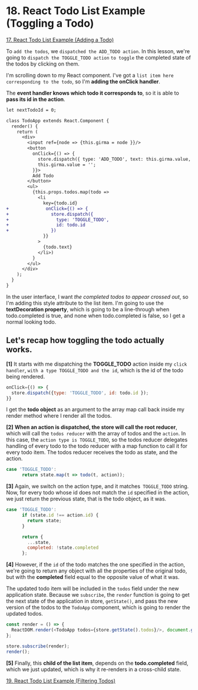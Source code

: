 # 18. React Todo List Example (Toggling a Todo)

[17. React Todo List Example (Adding a Todo)](https://github.com/xgirma/getting-started-with-redux/tree/master/chapters/17)

To `add the todos`, we `dispatched the ADD_TODO action`. In this lesson, we're going to `dispatch the TOGGLE_TODO action` `to toggle` the completed state of the todos by clicking on them.

I'm scrolling down to my React component. I've got a `list item here corresponding to the todo`, so I'm **adding the onClick handler**.

The **event handler knows which todo it corresponds to**, so it is able to **pass its id in the action**.

```diff
let nextTodoId = 0;

class TodoApp extends React.Component {
  render() {
    return (
      <div>
        <input ref={node => {this.girma = node }}/>
        <button
          onClick={() => {
            store.dispatch({ type: 'ADD_TODO', text: this.girma.value, id: nextTodoId++ });
            this.girma.value = '';
          }}>
          Add Todo
        </button>
        <ul>
          {this.props.todos.map(todo =>
            <li
              key={todo.id}
+              onClick={() => {
+                store.dispatch({
+                  type: 'TOGGLE_TODO',
+                  id: todo.id
+                })
              }}
            >
              {todo.text}
            </li>)
          }
        </ul>
      </div>
    );
  }
}
```

In the user interface, I want _the completed todos to appear crossed out_, so I'm adding this style attribute to the list item. I'm going to use the **textDecoration property**, which is going to be a line-through when todo.completed is true, and none when todo.completed is false, so I get a normal looking todo.

## Let's recap how toggling the todo actually works.

**[1]** It starts with me dispatching the **TOGGLE_TODO** action inside my `click handler`, `with a type TOGGLE_TODO and the id`, which is the id of the todo being rendered.

```javascript
onClick={() => {
  store.dispatch({type: 'TOGGLE_TODO', id: todo.id });
}}
```
I get the **todo object** as an argument to the array map call back inside my render method where I render all the todos.

**[2]** **When an action is dispatched, the store will call the root reducer**, which will call the `todos reducer` with the array of todos and the `action`. In this case, the `action type is TOGGLE_TODO`, so the todos reducer delegates handling of every todo to the todo reducer with a map function to call it for every todo item. The todos reducer receives the todo as state, and the action.

```javascript
case 'TOGGLE_TODO':
      return state.map(t => todo(t, action));
```
**[3]** Again, we switch on the action type, and it matches` TOGGLE_TODO` string. Now, for every todo whose id does not match the `id` specified in the action, we just return the previous state, that is the todo object, as it was.

```javascript
case 'TOGGLE_TODO':
      if (state.id !== action.id) {
        return state;
      }

      return {
        ...state,
        completed: !state.completed
      };
```

**[4]** However, if the `id` of the todo matches the one specified in the action, we're going to return any object with all the properties of the original todo, but with the **completed** field equal to the opposite value of what it was.

The updated todo item will be included in the `todos` field under the new application state. Because we `subscribe`, the `render` function is going to get the next state of the application in store, `getState()`, and pass the new version of the todos to the `TodoApp` component, which is going to render the updated todos.

```javascript
const render = () => {
  ReactDOM.render(<TodoApp todos={store.getState().todos}/>, document.getElementById('root'));
};

store.subscribe(render);
render();
```

**[5]** Finally, this **child of the list item**, depends on the **todo.completed** field, which we just updated, which is why it re-renders in a cross-child state.

[19. React Todo List Example (Filtering Todos)](https://github.com/xgirma/getting-started-with-redux/tree/master/chapters/19)

